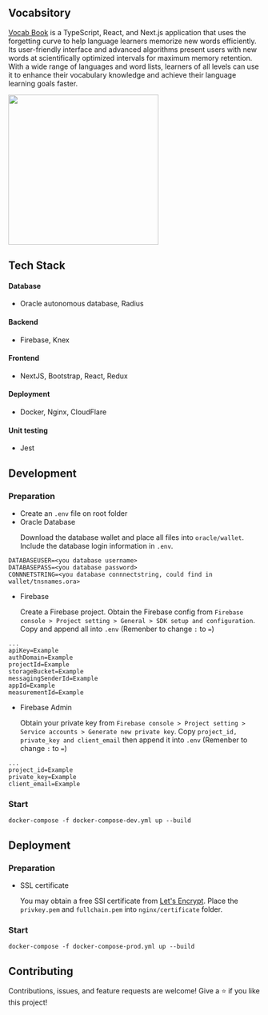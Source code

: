 ## Vocabsitory

[Vocab Book](http://vocab.services/) is a TypeScript, React, and Next.js application that uses the forgetting curve to help language learners memorize new words efficiently. Its user-friendly interface and advanced algorithms present users with new words at scientifically optimized intervals for maximum memory retention. With a wide range of languages and word lists, learners of all levels can use it to enhance their vocabulary knowledge and achieve their language learning goals faster.

 <img src="https://i.imgur.com/Sr8i3DJ.png" width="300">
 
## Tech Stack
#### Database
- Oracle autonomous database, Radius
#### Backend
- Firebase, Knex
#### Frontend
- NextJS, Bootstrap, React, Redux 
#### Deployment
- Docker, Nginx, CloudFlare
#### Unit testing
- Jest

## Development
### Preparation
- Create an `.env` file on root folder
- Oracle Database</p>
Download the database wallet and place all files into `oracle/wallet`. Include the database login information in `.env`.
```
DATABASEUSER=<you database username>
DATABASEPASS=<you database password>
CONNNETSTRING=<you database connnectstring, could find in wallet/tnsnames.ora>
```
- Firebase</p>
Create a Firebase project. Obtain the Firebase config from `Firebase console > Project setting > General > SDK setup and configuration`. Copy and append all into `.env` (Remenber to change `:` to `=`)
```
...
apiKey=Example
authDomain=Example
projectId=Example
storageBucket=Example
messagingSenderId=Example
appId=Example
measurementId=Example
```
- Firebase Admin</p>
Obtain your private key from `Firebase console > Project setting > Service accounts > Generate new private key`. Copy `project_id, private_key and client_email` then append it into `.env` (Remenber to change `:` to `=`)
```
...
project_id=Example
private_key=Example
client_email=Example
```
### Start
```
docker-compose -f docker-compose-dev.yml up --build
```

## Deployment
### Preparation
- SSL certificate</p>
You may obtain a free SSl certificate from [Let's Encrypt](https://letsencrypt.org/). Place the `privkey.pem` and `fullchain.pem` into `nginx/certificate` folder. 
### Start
```
docker-compose -f docker-compose-prod.yml up --build
```

## Contributing
Contributions, issues, and feature requests are welcome!
Give a ⭐️ if you like this project!

